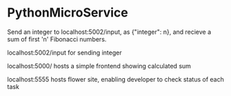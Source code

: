 # PythonMicroService

Send an integer to localhost:5002/input, as {"integer": n}, and recieve a sum of first 'n' Fibonacci numbers.

localhost:5002/input for sending integer

localhost:5000/ hosts a simple frontend showing calculated sum

localhost:5555 hosts flower site, enabling developer to check status of each task
